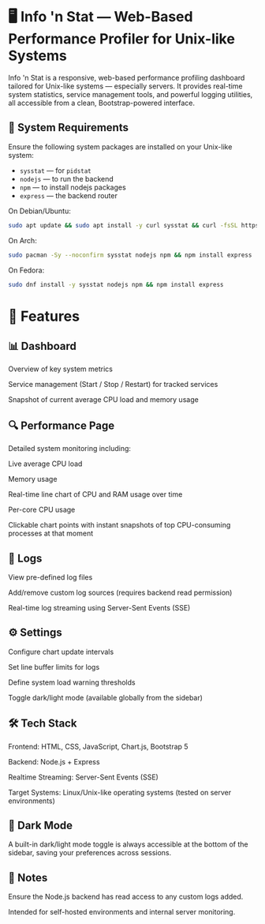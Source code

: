 # 🖥️ Info 'n Stat — Web-Based Performance Profiler for Unix-like Systems

Info 'n Stat is a responsive, web-based performance profiling dashboard tailored for Unix-like systems — especially servers. It provides real-time system statistics, service management tools, and powerful logging utilities, all accessible from a clean, Bootstrap-powered interface.

## 🧰 System Requirements

Ensure the following system packages are installed on your Unix-like system:

- `sysstat` — for `pidstat`
- `nodejs` —  to run the backend
- `npm` — to install nodejs packages
- `express` — the backend router

On Debian/Ubuntu:

```bash
sudo apt update && sudo apt install -y curl sysstat && curl -fsSL https://deb.nodesource.com/setup_lts.x | sudo -E bash - && sudo apt install -y nodejs && npm install express
```

On Arch:

```bash
sudo pacman -Sy --noconfirm sysstat nodejs npm && npm install express
```

On Fedora:

```bash
sudo dnf install -y sysstat nodejs npm && npm install express
```

# 🚀 Features

## 📊 Dashboard

Overview of key system metrics

Service management (Start / Stop / Restart) for tracked services

Snapshot of current average CPU load and memory usage

## 🔍 Performance Page

Detailed system monitoring including:

Live average CPU load

Memory usage

Real-time line chart of CPU and RAM usage over time

Per-core CPU usage

Clickable chart points with instant snapshots of top CPU-consuming processes at that moment

## 📁 Logs

View pre-defined log files

Add/remove custom log sources (requires backend read permission)

Real-time log streaming using Server-Sent Events (SSE)

## ⚙️ Settings

Configure chart update intervals

Set line buffer limits for logs

Define system load warning thresholds

Toggle dark/light mode (available globally from the sidebar)

## 🛠️ Tech Stack

Frontend: HTML, CSS, JavaScript, Chart.js, Bootstrap 5

Backend: Node.js + Express

Realtime Streaming: Server-Sent Events (SSE)

Target Systems: Linux/Unix-like operating systems (tested on server environments)

## 🌙 Dark Mode

A built-in dark/light mode toggle is always accessible at the bottom of the sidebar, saving your preferences across sessions.

## 📎 Notes

Ensure the Node.js backend has read access to any custom logs added.

Intended for self-hosted environments and internal server monitoring.
